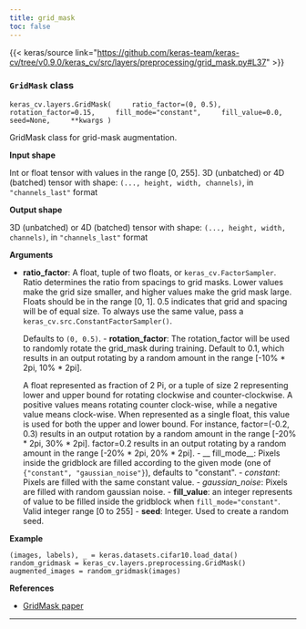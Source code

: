 ```yaml
---
title: grid_mask
toc: false
---
```


{{< keras/source link="https://github.com/keras-team/keras-cv/tree/v0.9.0/keras_cv/src/layers/preprocessing/grid_mask.py#L37" >}}

### `GridMask` class

`keras_cv.layers.GridMask(     ratio_factor=(0, 0.5),     rotation_factor=0.15,     fill_mode="constant",     fill_value=0.0,     seed=None,     **kwargs )`

GridMask class for grid-mask augmentation.

**Input shape**

Int or float tensor with values in the range \[0, 255\]. 3D (unbatched) or 4D (batched) tensor with shape: `(..., height, width, channels)`, in `"channels_last"` format

**Output shape**

3D (unbatched) or 4D (batched) tensor with shape: `(..., height, width, channels)`, in `"channels_last"` format

**Arguments**

- **ratio_factor**: A float, tuple of two floats, or `keras_cv.FactorSampler`. Ratio determines the ratio from spacings to grid masks. Lower values make the grid size smaller, and higher values make the grid mask large. Floats should be in the range \[0, 1\]. 0.5 indicates that grid and spacing will be of equal size. To always use the same value, pass a `keras_cv.src.ConstantFactorSampler()`.

  Defaults to `(0, 0.5)`. - **rotation_factor**: The rotation_factor will be used to randomly rotate the grid_mask during training. Default to 0.1, which results in an output rotating by a random amount in the range \[-10% \* 2pi, 10% \* 2pi\].

  A float represented as fraction of 2 Pi, or a tuple of size 2 representing lower and upper bound for rotating clockwise and counter-clockwise. A positive values means rotating counter clock-wise, while a negative value means clock-wise. When represented as a single float, this value is used for both the upper and lower bound. For instance, factor=(-0.2, 0.3) results in an output rotation by a random amount in the range \[-20% \* 2pi, 30% \* 2pi\]. factor=0.2 results in an output rotating by a random amount in the range \[-20% \* 2pi, 20% \* 2pi\]. - \_\_ fill_mode\_\_: Pixels inside the gridblock are filled according to the given mode (one of `{"constant", "gaussian_noise"}`), defaults to "constant". - _constant_: Pixels are filled with the same constant value. - _gaussian_noise_: Pixels are filled with random gaussian noise. - **fill_value**: an integer represents of value to be filled inside the gridblock when `fill_mode="constant"`. Valid integer range \[0 to 255\] - **seed**: Integer. Used to create a random seed.

**Example**

`(images, labels), _ = keras.datasets.cifar10.load_data() random_gridmask = keras_cv.layers.preprocessing.GridMask() augmented_images = random_gridmask(images)`

**References**

- [GridMask paper](https://arxiv.org/abs/2001.04086)

---
